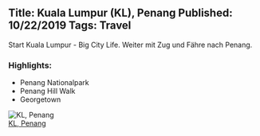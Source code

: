 Title: Kuala Lumpur (KL), Penang
Published: 10/22/2019
Tags: Travel
---
Start Kuala Lumpur - Big City Life. Weiter mit Zug und Fähre nach Penang.

### Highlights:
* Penang Nationalpark
* Penang Hill Walk
* Georgetown 

![KL, Penang](https://lh3.googleusercontent.com/9xNJxssq0dfBuNWFrief5fIHCyeeyyZwe0pzGWIbSBSxDl8ZI14c1c9HPKE0ojDgLzypRQeW3L4mQHkymJidaNIsZ2wmuYhoKieeJz7NmLKpt7yUI5pqwVlzIOYmJwwOaRO19Wp5qH82BGiIh42adCIm5uMUSKRev1QM3jDud_cBiFISa8D9B1cYgjsceyOjXJUTykZ77dtuUzJ53ZJ3DUrbHNWXfekHwAC8Opa7NSXcDrTEqCj22w8hhxJ5OybGwn0S6XxExZT_qmDxCdlyBhPTq--57XakekGKYunp25tUaTUyMNKqxUDxx5_L8K8E3rSlxApWUxsShUJEyGtZzBgTd4OmIBhAC4sXR5r_1NnefSTk6rgii8fAapPe9y_zz0LkOb2WcERJPkQa4DT_xQNLhYnyq3wjKjEmvVp-Qj0u6BxtSWqkPCAa0dd37hBL_b7fmdEsawibUuLJuKKCN7hj7cPE9tNHwmkU0agC0jqro6U4JWSq60qjR2YpeDgTa486o8pYdzIj4z5iKRjymXz5Z0Gic9yp9fhMfzLeZjcAk3T9O-mpOajseMjrBgDZ6GNRWfXWRx7oVdtXFabnexvTp2CJnK9MimfUlkwJuZHTuir0tT_HRVQNWMxz59fSEyqUQkJHjfdllXbm19gib_caTvlgIrjNUK4FFCNig5sgGi22TkukgEE=s205-p-k-no)  
<a href="https://photos.app.goo.gl/RVVQgQ9zdwGPEPHPA" target="_blank">KL, Penang</a>